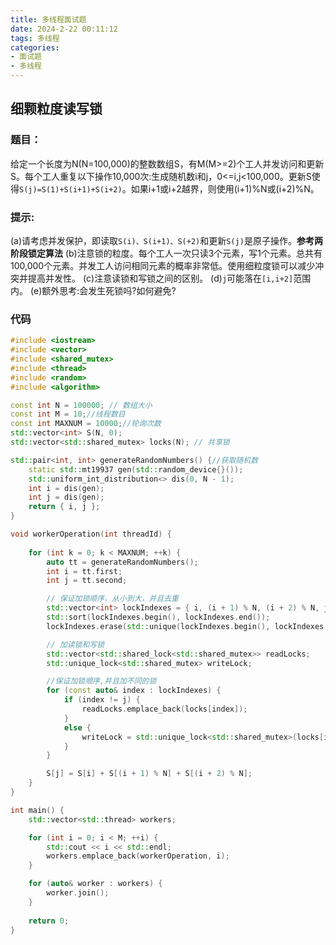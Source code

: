 ```yaml
---
title: 多线程面试题
date: 2024-2-22 00:11:12
tags: 多线程
categories: 
- 面试题
- 多线程
---
```








## 细颗粒度读写锁

### 题目：

给定一个长度为N(N=100,000)的整数数组S，有M(M>=2)个工人并发访问和更新S。每个工人重复以下操作10,000次:生成随机数i和j，0<=i,j<100,000。更新S使得`S(j)=S(1)+S(i+1)+S(i+2)`。如果i+1或i+2越界，则使用(i+1)%N或(i+2)%N。

### 提示:

(a)请考虑并发保护，即读取`S(i)、S(i+1)、S(+2)`和更新`S(j)`是原子操作。**参考两阶段锁定算法**
(b)注意锁的粒度。每个工人一次只读3个元素，写1个元素。总共有100,000个元素。并发工人访问相同元素的概率非常低。使用细粒度锁可以减少冲突并提高并发性。
(c)注意读锁和写锁之间的区别。
(d)`j`可能落在`[i,i+2]`范围内。
(e)额外思考:会发生死锁吗?如何避免?

### 代码

```cpp
#include <iostream>
#include <vector>
#include <shared_mutex>
#include <thread>
#include <random>
#include <algorithm>

const int N = 100000; // 数组大小
const int M = 10;//线程数目
const int MAXNUM = 10000;//轮询次数
std::vector<int> S(N, 0);
std::vector<std::shared_mutex> locks(N); // 共享锁

std::pair<int, int> generateRandomNumbers() {//获取随机数
    static std::mt19937 gen(std::random_device{}());
    std::uniform_int_distribution<> dis(0, N - 1);
    int i = dis(gen);
    int j = dis(gen);
    return { i, j };
}

void workerOperation(int threadId) {
    
    for (int k = 0; k < MAXNUM; ++k) {
        auto tt = generateRandomNumbers();
        int i = tt.first;
        int j = tt.second;

        // 保证加锁顺序，从小到大，并且去重
        std::vector<int> lockIndexes = { i, (i + 1) % N, (i + 2) % N, j };
        std::sort(lockIndexes.begin(), lockIndexes.end());
        lockIndexes.erase(std::unique(lockIndexes.begin(), lockIndexes.end()), lockIndexes.end());

        // 加读锁和写锁
        std::vector<std::shared_lock<std::shared_mutex>> readLocks;
        std::unique_lock<std::shared_mutex> writeLock;

        //保证加锁顺序,并且加不同的锁
        for (const auto& index : lockIndexes) {
            if (index != j) {
                readLocks.emplace_back(locks[index]);
            }
            else {
                writeLock = std::unique_lock<std::shared_mutex>(locks[index]);
            }
        }

        S[j] = S[i] + S[(i + 1) % N] + S[(i + 2) % N];
    }
}

int main() {
    std::vector<std::thread> workers;

    for (int i = 0; i < M; ++i) {
        std::cout << i << std::endl;
        workers.emplace_back(workerOperation, i);
    }

    for (auto& worker : workers) {
        worker.join();
    }
    
    return 0;
}
```





